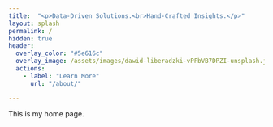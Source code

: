 ```yaml
---
title:  "<p>Data-Driven Solutions.<br>Hand-Crafted Insights.</p>"
layout: splash
permalink: /
hidden: true
header:
  overlay_color: "#5e616c"
  overlay_image: /assets/images/dawid-liberadzki-vPFbVB7DPZI-unsplash.jpg
  actions: 
    - label: "Learn More"
      url: "/about/" 

---
```


This is my home page.
